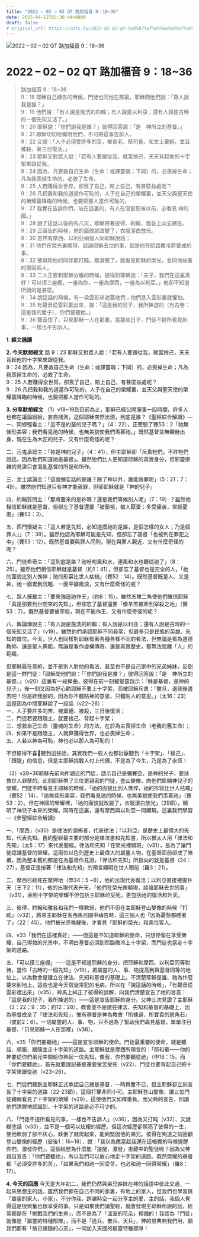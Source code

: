 ```yaml
---
title: "2022 – 02 – 02 QT 路加福音 9：18~36"
date: 2025-04-12T03:36:44+0800
draft: false
# original_url: https://cmtc.tw/2022-02-02-qt-%e8%b7%af%e5%8a%a0%e7%a6%8f%e9%9f%b3-9%ef%bc%9a1836
---
```


![2022 – 02 – 02 QT 路加福音 9：18\~36](/images/qt.jpg   "2022 – 02 – 02 QT 路加福音 9：18\~36")

# 2022 – 02 – 02 QT 路加福音 9：18\~36

> 路加福音 9：18\~36  
> 9：18 耶穌自己禱告的時候，門徒也同他在那裏。耶穌問他們說：「眾人說我是誰？」  
> 9：19 他們說：「有人說是施洗的約翰；有人說是以利亞；還有人說是古時的一個先知又活了。」  
> 9：20 耶穌說：「你們說我是誰？」彼得回答說：「是　神所立的基督。」  
> 9：21 耶穌切切地囑咐他們，不可將這事告訴人，  
> 9：22 又說：「人子必須受許多的苦，被長老、祭司長、和文士棄絕，並且被殺，第三日復活。」  
> 9：23 耶穌又對眾人說：「若有人要跟從我，就當捨己，天天背起他的十字架來跟從我。  
> 9：24 因為，凡要救自己生命（生命：或譯靈魂；下同）的，必喪掉生命；凡為我喪掉生命的，必救了生命。  
> 9：25 人若賺得全世界，卻喪了自己，賠上自己，有甚麼益處呢？  
> 9：26 凡把我和我的道當作可恥的，人子在自己的榮耀裏，並天父與聖天使的榮耀裏降臨的時候，也要把那人當作可恥的。  
> 9：27 我實在告訴你們，站在這裏的，有人在沒嘗死味以前，必看見 神的國。」  
> 9：28 說了這話以後約有八天，耶穌帶著彼得、約翰、雅各上山去禱告。  
> 9：29 正禱告的時候，他的面貌就改變了，衣服潔白放光。  
> 9：30 忽然有摩西、以利亞兩個人同耶穌說話；  
> 9：31 他們在榮光裏顯現，談論耶穌去世的事，就是他在耶路撒冷將要成的事。  
> 9：32 彼得和他的同伴都打盹，既清醒了，就看見耶穌的榮光，並同他站著的那兩個人。  
> 9：33 二人正要和耶穌分離的時候，彼得對耶穌說：「夫子，我們在這裏真好！可以搭三座棚，一座為你，一座為摩西，一座為以利亞。」他卻不知道所說的是甚麼。  
> 9：34 說這話的時候，有一朵雲彩來遮蓋他們；他們進入雲彩裏就懼怕。  
> 9：35 有聲音從雲彩裏出來，說：「這是我的兒子，我所揀選的（有古卷：這是我的愛子），你們要聽他。」  
> 9：36 聲音住了，只見耶穌一人在那裏。當那些日子，門徒不提所看見的事，一樣也不告訴人。

**1. 經文誦讀**

**2.  今天默想經文**
路 9：23 耶穌又對眾人說：「若有人要跟從我，就當捨己，天天背起他的十字架來跟從我。  
9：24 因為，凡要救自己生命（生命：或譯靈魂；下同）的，必喪掉生命；凡為我喪掉生命的，必救了生命。  
9：25 人若賺得全世界，卻喪了自己，賠上自己，有甚麼益處呢？  
9：26 凡把我和我的道當作可恥的，人子在自己的榮耀裏，並天父與聖天使的榮耀裏降臨的時候，也要把那人當作可恥的。

**3. 分享默想經文**
（1）v18\~19到目前為止，耶穌已經公開服事一段時間，許多人也都在議論紛紛，妄自揣測，這個耶穌突然出現，到底是誰？《聖經綜合解讀》—  
一、同鄉輕看主：「這不是約瑟的兒子嗎？」（4：22），正應驗了賽53：2「祂無佳形美容；我們看見祂的時候，也無美貌使我們羡慕祂。」既然基督並無顯赫出身，現在生為木匠的兒子、又有什麼奇怪的呢？

二、污鬼承認主：「祢是神的兒子」（4：41），但主耶穌卻「斥責牠們，不許牠們說話，因為牠們知道祂是基督」。雖然牠們比人更知道耶穌的真實身分，但邪靈摻雜的見證只會混亂基督的所是和所作。

三、文士議論主：「這說僭妄話的是誰？除了神以外，誰能赦罪呢」（5：21；7：49）。雖然他們知道只有神才能赦罪，但卻耶穌就是「神的兒子」

四、約翰質問主：「那將要來的是祢嗎？還是我們等候別人呢」（7：19）？雖然他相信耶穌就是基督，但卻忘了基督還要「被藐視，被人厭棄；多受痛苦，常經憂患」（賽53：3）。

五、西門懷疑主：「這人若是先知，必知道摸祂的是誰，是個怎樣的女人；乃是個罪人』」（7：39）。雖然他認為耶穌可能是先知，但卻忘了基督「也被列在罪犯之中」（賽53：12）。既然基督要與罪人同列，現在與罪人親近、又有什麼奇怪的呢？

六、門徒希奇主：「這到底是誰？祂吩咐風和水，連風和水也聽從祂了」（8：25）。雖然他們相信耶穌就是基督（約1：41），但卻忘了基督也是完全的人，「祂的面貌比別人憔悴；祂的形容比世人枯槁」（賽52：14）。既然基督既是人、又是神，祂一面累到沉睡、一面平靜風浪，又有什麼奇怪的呢？

七、眾人擁戴主：「要來強逼祂作王」（約6：15）。雖然五餅二魚使他們確信耶穌「真是那要到世間來的先知」，但卻忘了基督還要「像羊羔被牽到宰殺之地」（賽53：7）。既然基督要被宰殺，現在不能作王、又有什麼奇怪的呢？

八、輿論傳說主：「有人說是施洗的約翰；有人說是以利亞；還有人說是古時的一個先知又活了」（v19）。雖然他們承認耶穌不同尋常，但最多只是民族的英雄、先知的首位。今天，世人也同樣對耶穌有著各種各樣不同的看法，但無論是看為道德教師、還是聖人典範，無論是看作虛構傳奇、還是真實歷史，都無法脫離「人」的範疇。

但耶穌最在意的，並不是別人對他的看法，甚至也不是自己家中的兄弟姊妹，反倒是這一群門徒：「耶穌問他們說：「「你們說我是誰？」彼得回答說：「是　神所立的基督。」（v20）這裏有一段挿曲，彼得在前一刻被聖靈啟示：「穌是基督，是神的兒子」，後一刻又因為好心勸耶穌不要上十字架，而被耶穌斥責：「撒旦，退我後邊去吧！你是絆我腳的，因為你不體貼神的意思，只體貼人的意思。」（太16：23）這是因為中間耶穌說了一段話（v22\~26）：  
一、人子要許多的苦、被棄絕、被殺，三日後復活；  
二、門徒若要跟隨主，就要捨己、背起十字架；  
三、想救自己生命（靈魂的生命）的方法，在於為主喪掉生命（老我的舊生命）；  
四、如果不是跟隨主，人就算賺得世界，也必喪掉生命；  
五、人若以神為可恥，神也必以那人為可恥的！

不但彼得不喜𣤾聽到這些話，其實我們一般人也都討厭聽到「十字架」、「捨己」、「跟隨」的信息，但是主耶穌挑戰人付上代價，不是為了今生，乃是為了永恆！

（2）v28\~36耶穌先前向所親近的門徒，啟示自己是彌賽亞，是神的兒子，要拯救世人罪孽的。此刻耶穌帶了三位更親密的門徒，登山變像，向他們彰顯神兒子的榮耀。門徒平時看見主耶穌的時候，「祂的面貌比別人憔悴，祂的形容比世人枯槁」（賽52：14）、「祂無佳形美容，我們看見祂的時候，也無美貌使我們羡慕祂」（賽53：2）。但在神國的榮耀裡，「祂的面貌就改變了，衣服潔白放光」（29節），顯明了神兒子本來的榮耀。同時在這裏，還有摩西與以利亞一同顯現。這裏我們學習—《參聖經綜合解讀》

一、「摩西」（v30）是律法的頒佈者，代表律法；「以利亞」是歷史上最偉大的先知，代表先知。舊約聖經最主要的部分是律法書和先知書，所以猶太人用「律法和先知」（太5：17）來代表聖經。律法和先知「在榮光裡顯現」（v31），是為了讓門徒認識基督的榮耀。這兩位以色列歷史上最偉大的屬靈人物，在基督面前卻成了陪襯，因為整本舊約都是在為基督作見證，「律法和先知」所指向的就是基督（24：27），基督正是按著「律法和先知」的預言顯明在世人眼前（羅3：21）。

二、摩西已經死在摩押地（申34：5 ~6），他的出現代表復活；以利亞直接被提升天（王下2：11），他的出現代表升天。「他們在榮光裡顯現，談論耶穌去世的事」（v31），表明十字架的榮耀不但包括主耶穌的受死，更包括祂的復活和升天。

三、彼得、約翰和雅各和我們一樣軟弱，他們不但在主耶穌登山變像的時候「打盹」（v32），將來主耶穌在客西馬尼園中禱告時，這三個人也「因為憂愁都睡著了」（22：45）。他們被光亮喚醒後，才看見「耶穌的榮光」和兩位客人。

四、v33「我們在這裡真好」——但這是不知道耶穌的使命，只想停留在享受榮耀、自己得救的光景中，不明白基督必須到耶路撒冷上十字架，而門徒也當走十字架的道路。

五、「可以搭三座棚」——這是不知道耶穌的身分，把耶穌和摩西、以利亞同等對待，當作「古時的一個先知」（v19），把屬靈的人、事、物提高到與基督同等的地位上，以為教會是建立在律法、先知和基督的基礎上。不清楚耶穌是誰、祂為什麼要來到地上，這些也是今天信徒常犯的毛病，所以在「說這話的時候」，「有聲音從雲彩裡出來」（v35），神馬上糾正了彼得的誤解，向我們清楚宣告了祂的旨意：「這是我的兒子，我所揀選的」——這是宣告耶穌的身分。父神三次見證了主耶穌（3：22；9：35；約12：28）。教會並不是建在律法、先知和基督的基礎上，因為基督成全了「律法和先知」，惟有基督是神為教會「所揀選、所寶貴的房角石」（彼前2：6）。一切屬靈的人、事、物，只不過為了幫助我們尋見基督，單單注目基督、「只見耶穌一人在那裡」（v36）。

六、v35「你們要聽祂」——這是宣告耶穌的使命。門徒最重要的使命，就是聽話、順服、跟隨主走十字架的道路。主耶穌就是摩西所預言的：「耶和華——你的神要從你們弟兄中間給你興起一位先知，像我，你們要聽從祂」（申18：15。而「你們要聽祂」，首先就要謹記基督還要受苦受死（v22）、門徒也要背起自己的十字架來跟從祂（v23\~26）。

七、門徒們聽到主耶穌正式承認自己就是基督，一時興奮不已，但主耶穌卻立刻宣告了十字架的道路（22-23節），這個打擊非同小可。主耶穌登山變像，讓三位門徒親眼看見了十字架的榮耀（v29），這使他們又如釋重負。而父神的宣告，則讓他們清醒地認識到，十字架的道路是必不可少的。

八、「門徒不提所看見的事，一樣也不告訴人」（v36），因為又打盹（v32）、又說糊塗話（v33），並不是一個可以炫耀的經歷。但這次經歷卻照亮了彼得的一生，使他軟弱了卻不灰心，跌倒了就爬起來，能夠堅固他的弟兄。彼得在殉道之前回顧登山變像的經歷（彼後1：16\~18），說：「我以為應當趁我還在這帳棚的時候提醒你們，激發你們」。這個經歷為什麼能「提醒、激發」患難中的聖徒呢？因為父神親自宣告：「你們要聽祂」，所以我們可以放心地走十字架的道路。既然榮耀的基督都「必須受許多的苦」，「如果我們和祂一同受苦，也必和祂一同得榮耀」（羅8：17）。

**4. 今天的回應**
今天是大年初二，我們仍然與弟兄姊妹在神的話語中彼此交通，一起來思想主的話。雖然我們都在自己不同的家裏，有地上的家人，但我們也學習與「屬靈的家人、小家」，不分你我，跨越時空一起分享主的愛、主的話，我個人覺得這是很興奮也很享受的事。只是如果我們讀聖經，就會發現主耶穌所說的話，經常都是在「挑戰我們的生命」，而不是為了「溫室的花朵」預備的！我認為「門徒」就像是「屬靈的特種部隊」，而不是「逃兵、散兵、天兵」，神的恩典夠我們用，願我們都有「捨己跟隨的心志」，一同加入天國的屬靈特種部隊！
